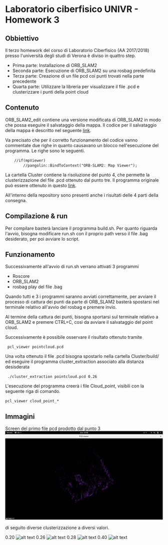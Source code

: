 # Laboratorio ciberfisico UNIVR -  Homework 3
## Obbiettivo

Il terzo homework del corso di Laboratorio Ciberfisico (AA 2017/2018) presso l'università degli studi di Verona è diviso in quattro step. 
 - Prima parte:  Installazione di ORB_SLAM2
 - Seconda parte: Esecuzione di ORB_SLAM2 su una rosbag predefinita
 - Terza parte: Creazione di un file pcd coi punti trovati nella parte precedente
 - Quarta parte: Utilizzare la libreria per visualizzare il file .pcd e clusterizzare i punti della point cloud 

## Contenuto

ORB_SLAM2_edit contiene una versione modificata di ORB_SLAM2 in modo che possa eseguire il salvataggio della mappa. Il codice per il salvataggio della mappa è descritto nel seguente [link](https://medium.com/@j.zijlmans/orb-slam-2052515bd84c).

Va precisato che per il corretto funzionamento del codice vanno commentate due righe in quanto causavano un blocco nell'esecuzione del programma. Le righe sono le seguenti.

```
    //if(mpViewer)
        //pangolin::BindToContext("ORB-SLAM2: Map Viewer");
```

La cartella Cluster contiene la risoluzione del punto 4, che permette la clusterizzazione del file .pcd ottenuto dal punto tre. Il programma originale può essere ottenuto in questo [link](http://www.pointclouds.org/documentation/tutorials/cluster_extraction.php).

All'interno della repository sono presenti anche i risultati delle 4 parti della consegna.



## Compilazione & run

Per compilare basterà lanciare il programma build.sh.
Per quanto riguarda l'avvio, bisogna modificare run.sh con il proprio path verso il file .bag desiderato, per poi avviare lo script.

## Funzionamento 

Successivamente all'avvio di run.sh verrano attivati 3 programmi
 - Roscore
 - ORB_SLAM2
 - rosbag play del file .bag 

Quando tutti e 3 i programmi saranno avviati correttamente, per avviare il processo di cattura dei punti da parte di ORB_SLAM2 basterà spostarsi nel terminale relativo all'avvio del rosbag e premere invio.


Al termine della cattura dei punti, bisogna sportarsi sul terminale relativo a ORB_SLAM2 e premere CTRL+C, così da avviare il salvataggio del point cloud. 

Successivamente è possibile osservare il risultato ottenuto tramite 
```
 pcl_viewer pointcloud.pcd 
```

Una volta ottenuto il file .pcd bisogna spostarlo nella cartella Cluster/build/ ed eseguire il programma cluster_extraction associato alla distanza desisderata
```
 ./cluster_extraction pointcloud.pcd 0.26
```

L'esecuzione del programma creerà i file Cloud_point, visibili con la seguente riga di comando. 
```
pcl_viewer cloud_point_*
```
## Immagini
Screen del primo file pcd prodotto dal punto 3
![alt text](images/first_pcl.png)

di seguito diverse clusterizzazione a diversi valori.

0.20
![alt text](images/0_20.png )
0.26
![alt text](images/0_26.png )
0.28
![alt text](images/0_28.png )
0.40
![alt text](images/0_40.png )
